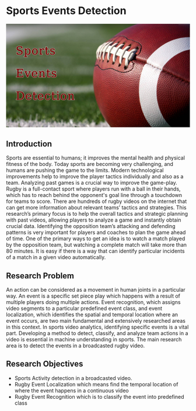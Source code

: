 # Sports Events Detection

![](server/banner.jpg)

## Introduction

Sports are essential to humans; it improves the mental health and physical fitness of the body. Today sports are
becoming very challenging, and humans are pushing the game to the limits. Modern technological improvements help to
improve the player tactics individually and also as a team. Analyzing past games is a crucial way to improve the
game-play. Rugby is a full-contact sport where players run with a ball in their hands, which has to reach behind the
opponent's goal line through a touchdown for teams to score. There are hundreds of rugby videos on the internet that can
get more information about relevant teams’ tactics and strategies. This research’s primary focus is to help the overall
tactics and strategic planning with past videos, allowing players to analyze a game and instantly obtain crucial data.
Identifying the opposition team’s attacking and defending patterns is very important for players and coaches to plan the
game ahead of time. One of the primary ways to get an idea is to watch a match played by the opposition team, but
watching a complete match will take more than 80 minutes. It is easy if there is a way that can identify particular
incidents of a match in a given video automatically.

## Research Problem

An action can be considered as a movement in human joints in a particular way. An event is a specific set piece play
which happens with a result of multiple players doing multiple actions. Event recognition, which assigns video segments
to a particular predefined event class, and event localization, which identifies the spatial and temporal location where
an event occurs, are two main fundamental and extensively researched areas in this context. In sports video analytics,
identifying specific events is a vital part. Developing a method to detect, classify, and analyze team actions in a
video is essential in machine understanding in sports. The main research area is to detect the events in a broadcasted
rugby video.

## Research Objectives

+ Sports Activity detection in a broadcasted video.
+ Rugby Event Localization which means find the temporal location of where the event happens in a continuous video
+ Rugby Event Recognition which is to classify the event into predefined class

